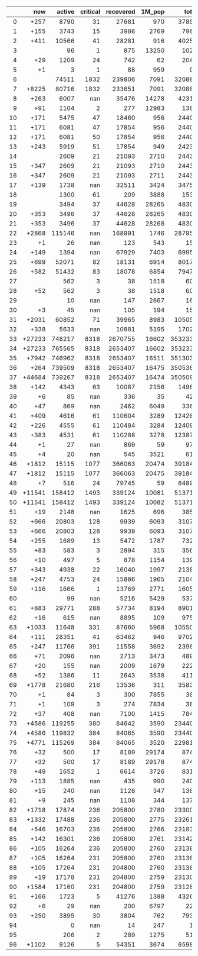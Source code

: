|    |    new |   active |   critical |   recovered |   1M_pop |   total |
|---:|-------:|---------:|-----------:|------------:|---------:|--------:|
|  0 |   +257 |     8790 |         31 |       27681 |      970 |   37856 |
|  1 |   +155 |     3743 |         15 |        3986 |     2769 |    7967 |
|  2 |   +411 |    10566 |         41 |       28281 |      916 |   40258 |
|  3 |        |       96 |          1 |         875 |    13250 |    1024 |
|  4 |    +29 |     1209 |         24 |         742 |       62 |    2044 |
|  5 |     +1 |        3 |          1 |          88 |      959 |      94 |
|  6 |        |    74511 |       1832 |      239806 |     7091 |  320884 |
|  7 |  +8225 |    80716 |       1832 |      233651 |     7091 |  320884 |
|  8 |   +263 |     6007 |        nan |       35476 |    14278 |   42319 |
|  9 |    +91 |     1104 |          2 |         277 |    12983 |    1387 |
| 10 |   +171 |     5475 |         47 |       18460 |      956 |   24407 |
| 11 |   +171 |     6081 |         47 |       17854 |      956 |   24407 |
| 12 |   +171 |     6081 |         50 |       17854 |      956 |   24407 |
| 13 |   +243 |     5919 |         51 |       17854 |      949 |   24236 |
| 14 |        |     2609 |         21 |       21093 |     2710 |   24431 |
| 15 |   +347 |     2609 |         21 |       21093 |     2710 |   24431 |
| 16 |   +347 |     2609 |         21 |       21093 |     2711 |   24431 |
| 17 |   +139 |     1738 |        nan |       32511 |     3424 |   34759 |
| 18 |        |     1300 |         61 |         209 |     3888 |    1531 |
| 19 |        |     3494 |         37 |       44628 |    28265 |   48303 |
| 20 |   +353 |     3496 |         37 |       44628 |    28265 |   48303 |
| 21 |   +353 |     3496 |         37 |       44628 |    28268 |   48303 |
| 22 |  +2868 |   115146 |        nan |      168991 |     1746 |  287959 |
| 23 |     +1 |       26 |        nan |         123 |      543 |     156 |
| 24 |   +149 |     1394 |        nan |       67929 |     7403 |   69950 |
| 25 |   +699 |    52071 |         82 |       18131 |     6914 |   80178 |
| 26 |   +582 |    51432 |         83 |       18078 |     6854 |   79479 |
| 27 |        |      562 |          3 |          38 |     1518 |     605 |
| 28 |    +52 |      562 |          3 |          38 |     1518 |     605 |
| 29 |        |       10 |        nan |         147 |     2667 |     166 |
| 30 |     +3 |       45 |        nan |         105 |      194 |     150 |
| 31 |  +2031 |    60852 |         71 |       39965 |     8983 |  105050 |
| 32 |   +338 |     5633 |        nan |       10881 |     5195 |   17029 |
| 33 | +27233 |   748217 |       8318 |     2670755 |    16602 | 3532330 |
| 34 | +27233 |   765565 |       8318 |     2653407 |    16602 | 3532330 |
| 35 |  +7942 |   746962 |       8318 |     2653407 |    16511 | 3513039 |
| 36 |   +264 |   739509 |       8318 |     2653407 |    16475 | 3505361 |
| 37 | +44684 |   739267 |       8318 |     2653407 |    16474 | 3505097 |
| 38 |   +142 |     4343 |         63 |       10087 |     2156 |   14962 |
| 39 |     +6 |       85 |        nan |         336 |       35 |     422 |
| 40 |    +47 |      869 |        nan |        2462 |     6049 |    3368 |
| 41 |   +409 |     4616 |         61 |      110604 |     3289 |  124282 |
| 42 |   +226 |     4555 |         61 |      110484 |     3284 |  124099 |
| 43 |   +383 |     4531 |         61 |      110288 |     3278 |  123873 |
| 44 |     +1 |       27 |        nan |         869 |       59 |     972 |
| 45 |     +4 |       20 |        nan |         545 |     3521 |     613 |
| 46 |  +1812 |    15115 |       1077 |      366063 |    20474 |  391849 |
| 47 |  +1812 |    15115 |       1077 |      366063 |    20475 |  391849 |
| 48 |     +7 |      516 |         24 |       79745 |       59 |   84895 |
| 49 | +11541 |   158412 |       1493 |      339124 |    10081 |  513719 |
| 50 | +11541 |   158412 |       1493 |      339124 |    10082 |  513719 |
| 51 |    +19 |     2148 |        nan |        1625 |      696 |    3850 |
| 52 |   +666 |    20803 |        128 |        9939 |     6093 |   31075 |
| 53 |   +666 |    20803 |        128 |        9939 |     6093 |   31075 |
| 54 |   +255 |     1689 |         13 |        5472 |     1787 |    7329 |
| 55 |    +83 |      583 |          3 |        2894 |      315 |    3565 |
| 56 |    +10 |      497 |          5 |         878 |     1154 |    1395 |
| 57 |   +343 |     4938 |         22 |       16040 |     1997 |   21388 |
| 58 |   +247 |     4753 |         24 |       15886 |     1965 |   21045 |
| 59 |   +116 |     1666 |          1 |       13769 |     2771 |   16056 |
| 60 |        |       99 |        nan |        5216 |     5429 |    5374 |
| 61 |   +883 |    29771 |        288 |       57734 |     8194 |   89010 |
| 62 |    +16 |      615 |        nan |        8895 |      109 |    9757 |
| 63 |  +1033 |    11648 |        331 |       87660 |     5968 |  105508 |
| 64 |   +111 |    28351 |         41 |       63462 |      946 |   97025 |
| 65 |   +247 |    11766 |        391 |       11558 |     3692 |   23964 |
| 66 |    +71 |     2096 |        nan |        2713 |     3473 |    4892 |
| 67 |    +20 |      155 |        nan |        2009 |     1679 |    2227 |
| 68 |    +52 |     1386 |         11 |        2643 |     3538 |    4110 |
| 69 |  +1778 |    21680 |        216 |       13536 |      311 |   35836 |
| 70 |     +1 |       84 |          3 |         300 |     7855 |     384 |
| 71 |     +1 |      109 |          3 |         274 |     7834 |     383 |
| 72 |    +37 |      408 |        nan |        7100 |     1415 |    7842 |
| 73 |  +4586 |   119255 |        380 |       84642 |     3590 |  234400 |
| 74 |  +4586 |   119832 |        384 |       84065 |     3590 |  234400 |
| 75 |  +4771 |   115269 |        384 |       84065 |     3520 |  229814 |
| 76 |    +32 |      500 |         17 |        8189 |    29174 |    8743 |
| 77 |    +32 |      500 |         17 |        8189 |    29176 |    8743 |
| 78 |    +49 |     1652 |          1 |        6614 |     3726 |    8319 |
| 79 |   +113 |     1885 |        nan |         435 |      990 |    2401 |
| 80 |    +15 |      240 |        nan |        1128 |      347 |    1385 |
| 81 |     +9 |      245 |        nan |        1108 |      344 |    1370 |
| 82 |  +1718 |    17874 |        236 |      205800 |     2780 |  233002 |
| 83 |  +1332 |    17488 |        236 |      205800 |     2775 |  232616 |
| 84 |   +546 |    16703 |        236 |      205800 |     2766 |  231830 |
| 85 |   +142 |    16301 |        236 |      205800 |     2761 |  231426 |
| 86 |   +105 |    16264 |        236 |      205800 |     2760 |  231389 |
| 87 |   +105 |    16264 |        231 |      205800 |     2760 |  231389 |
| 88 |   +105 |    17264 |        231 |      204800 |     2760 |  231389 |
| 89 |    +19 |    17178 |        231 |      204800 |     2759 |  231303 |
| 90 |  +1584 |    17160 |        231 |      204800 |     2759 |  231284 |
| 91 |   +166 |     1723 |          5 |       41276 |     1388 |   43260 |
| 92 |     +6 |       29 |        nan |         200 |     6797 |     229 |
| 93 |   +250 |     3895 |         30 |        3804 |      762 |    7934 |
| 94 |        |        0 |        nan |          14 |      247 |      14 |
| 95 |        |      206 |          2 |         289 |     1275 |     510 |
| 96 |  +1102 |     9126 |          5 |       54351 |     3674 |   65983 |